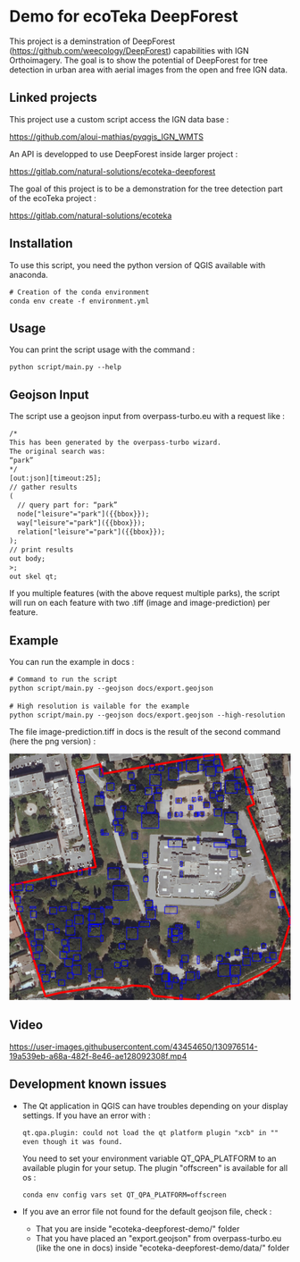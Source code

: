 # Demo for ecoTeka DeepForest

This project is a deminstration of DeepForest (https://github.com/weecology/DeepForest) capabilities with IGN Orthoimagery. The goal is to show the potential of DeepForest for tree detection in urban area with aerial images from the open and free IGN data.

## Linked projects

This project use a custom script access the IGN data base :

https://github.com/aloui-mathias/pyqgis_IGN_WMTS

An API is developped to use DeepForest inside larger project :

https://gitlab.com/natural-solutions/ecoteka-deepforest

The goal of this project is to be a demonstration for the tree detection part of the ecoTeka project :

https://gitlab.com/natural-solutions/ecoteka

## Installation

To use this script, you need the python version of QGIS available with anaconda.

```
# Creation of the conda environment
conda env create -f environment.yml
```

## Usage

You can print the script usage with the command :

```
python script/main.py --help
```

## Geojson Input

The script use a geojson input from overpass-turbo.eu with a request like :

```
/*
This has been generated by the overpass-turbo wizard.
The original search was:
“park”
*/
[out:json][timeout:25];
// gather results
(
  // query part for: “park”
  node["leisure"="park"]({{bbox}});
  way["leisure"="park"]({{bbox}});
  relation["leisure"="park"]({{bbox}});
);
// print results
out body;
>;
out skel qt;
```

If you multiple features (with the above request multiple parks), the script will run on each feature with two .tiff (image and image-prediction) per feature.

## Example

You can run the example in docs :

```
# Command to run the script
python script/main.py --geojson docs/export.geojson

# High resolution is vailable for the example
python script/main.py --geojson docs/export.geojson --high-resolution
```

The file image-prediction.tiff in docs is the result of the second command (here the png version) :

![Figure_1](docs/image-prediction.png)

## Video


https://user-images.githubusercontent.com/43454650/130976514-19a539eb-a68a-482f-8e46-ae128092308f.mp4


## Development known issues

- The Qt application in QGIS can have troubles depending on your display settings. If you have an error with :
  ```
  qt.qpa.plugin: could not load the qt platform plugin "xcb" in "" even though it was found.
  ```
  You need to set your environment variable QT_QPA_PLATFORM to an available plugin for your setup. The plugin "offscreen" is available for all os :
  ```
  conda env config vars set QT_QPA_PLATFORM=offscreen
  ```

- If you ave an error file not found for the default geojson file, check :
  - That you are inside "ecoteka-deepforest-demo/" folder
  - That you have placed an "export.geojson" from overpass-turbo.eu (like the one in docs) inside "ecoteka-deepforest-demo/data/" folder
